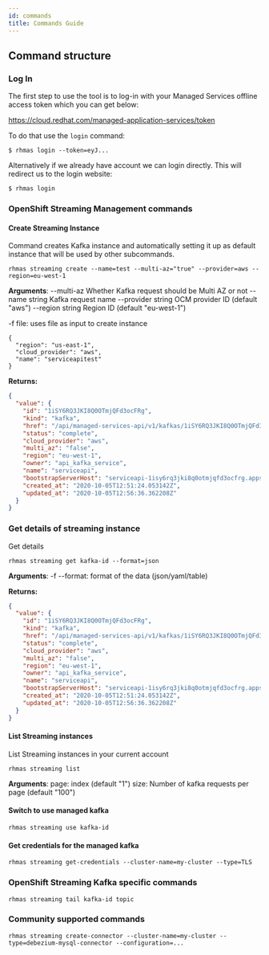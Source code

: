 ```yaml
---
id: commands
title: Commands Guide
---
```


## Command structure

### Log In

The first step to use the tool is to log-in with your
Managed Services offline access token which you can get below:

https://cloud.redhat.com/managed-application-services/token

To do that use the `login` command:

```
$ rhmas login --token=eyJ...
```

Alternatively if we already have account we can login directly.
This will redirect us to the login website:

```
$ rhmas login
```

### OpenShift Streaming Management commands

#### Create Streaming Instance

Command creates Kafka instance and automatically setting it up as default instance that will be used 
by other subcommands.

```
rhmas streaming create --name=test --multi-az="true" --provider=aws --region=eu-west-1
```

**Arguments**:
  --multi-az          Whether Kafka request should be Multi AZ or not
  --name string       Kafka request name
  --provider string   OCM provider ID (default "aws")
  --region string     Region ID (default "eu-west-1")

  -f file:  uses file as input to create instance
```
{
  "region": "us-east-1",
  "cloud_provider": "aws",
  "name": "serviceapitest"
}
```

**Returns:**

```json
{
  "value": {
    "id": "1iSY6RQ3JKI8Q0OTmjQFd3ocFRg",
    "kind": "kafka",
    "href": "/api/managed-services-api/v1/kafkas/1iSY6RQ3JKI8Q0OTmjQFd3ocFRg",
    "status": "complete",
    "cloud_provider": "aws",
    "multi_az": "false",
    "region": "eu-west-1",
    "owner": "api_kafka_service",
    "name": "serviceapi",
    "bootstrapServerHost": "serviceapi-1isy6rq3jki8q0otmjqfd3ocfrg.apps.ms-bttg0jn170hp.x5u8.s1.devshift.org",
    "created_at": "2020-10-05T12:51:24.053142Z",
    "updated_at": "2020-10-05T12:56:36.362208Z"
  }
}
```

### Get details of streaming instance

Get details 

```
rhmas streaming get kafka-id --format=json
```

**Arguments**:
-f --format: format of the data (json/yaml/table)

**Returns:**

```json
{
  "value": {
    "id": "1iSY6RQ3JKI8Q0OTmjQFd3ocFRg",
    "kind": "kafka",
    "href": "/api/managed-services-api/v1/kafkas/1iSY6RQ3JKI8Q0OTmjQFd3ocFRg",
    "status": "complete",
    "cloud_provider": "aws",
    "multi_az": "false",
    "region": "eu-west-1",
    "owner": "api_kafka_service",
    "name": "serviceapi",
    "bootstrapServerHost": "serviceapi-1isy6rq3jki8q0otmjqfd3ocfrg.apps.ms-bttg0jn170hp.x5u8.s1.devshift.org",
    "created_at": "2020-10-05T12:51:24.053142Z",
    "updated_at": "2020-10-05T12:56:36.362208Z"
  }
}
```

#### List Streaming instances 

List Streaming instances in your current account

```
rhmas streaming list
```

**Arguments**:
  page: index (default "1")
  size: Number of kafka requests per page (default "100")

#### Switch to use managed kafka

```shell
rhmas streaming use kafka-id
```

#### Get credentials for the managed kafka

```
rhmas streaming get-credentials --cluster-name=my-cluster --type=TLS
```

### OpenShift Streaming Kafka specific commands

```shell
rhmas streaming tail kafka-id topic
```

### Community supported commands

```
rhmas streaming create-connector --cluster-name=my-cluster --type=debezium-mysql-connector --configuration=...
```

